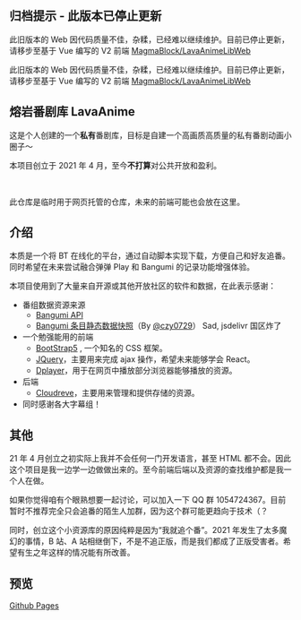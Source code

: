 ## 归档提示 - 此版本已停止更新

此旧版本的 Web 因代码质量不佳，杂糅，已经难以继续维护。目前已停止更新，请移步至基于 Vue 编写的 V2 前端 [MagmaBlock/LavaAnimeLibWeb](https://github.com/MagmaBlock/LavaAnimeLibWeb)

此旧版本的 Web 因代码质量不佳，杂糅，已经难以继续维护。目前已停止更新，请移步至基于 Vue 编写的 V2 前端 [MagmaBlock/LavaAnimeLibWeb](https://github.com/MagmaBlock/LavaAnimeLibWeb)

## 熔岩番剧库 LavaAnime

这是个人创建的一个**私有**番剧库，目标是自建一个高画质高质量的私有番剧动画小圈子～

本项目创立于 2021 年 4 月，至今**不打算**对公共开放和盈利。

<br/>

此仓库是临时用于网页托管的仓库，未来的前端可能也会放在这里。

## 介绍

本质是一个将 BT 在线化的平台，通过自动脚本实现下载，方便自己和好友追番。同时希望在未来尝试融合弹弹 Play 和 Bangumi 的记录功能增强体验。

本项目使用到了大量来自开源或其他开放社区的软件和数据，在此表示感谢：

- 番组数据资源来源
  - [Bangumi API](https://bangumi.github.io/api/#/)
  - [Bangumi 条目静态数据快照](https://github.com/czy0729/Bangumi-Subject)（By [@czy0729](https://github.com/czy0729)） Sad, jsdelivr 国区炸了
- 一个勉强能用的前端
  - [BootStrap5](https://getbootstrap.com/) , 一个知名的 CSS 框架。
  - [JQuery](https://jquery.com/)，主要用来完成 ajax 操作，希望未来能够学会 React。
  - [Dplayer](https://github.com/DIYgod/DPlayer)，用于在网页中播放部分浏览器能够播放的资源。
- 后端
  - [Cloudreve](https://github.com/cloudreve/Cloudreve)，主要用来管理和提供存储的资源。
- 同时感谢各大字幕组！

## 其他

21 年 4 月创立之初实际上我并不会任何一门开发语言，甚至 HTML 都不会。因此这个项目是我一边学一边做做出来的。至今前端后端以及资源的查找维护都是我一个人在做。

如果你觉得咱有个眼熟想要一起讨论，可以加入一下 QQ 群 1054724367。目前暂时不推荐完全只会追番的陌生人加群，因为这个群可能更趋向于技术（？

同时，创立这个小资源库的原因纯粹是因为“我就追个番”。2021 年发生了太多魔幻的事情，B 站、A 站相继倒下，不是不追正版，而是我们都成了正版受害者。希望有生之年这样的情况能有所改善。

## 预览

[Github Pages](https://magmablock.github.io/LavaAnimeWeb/)
